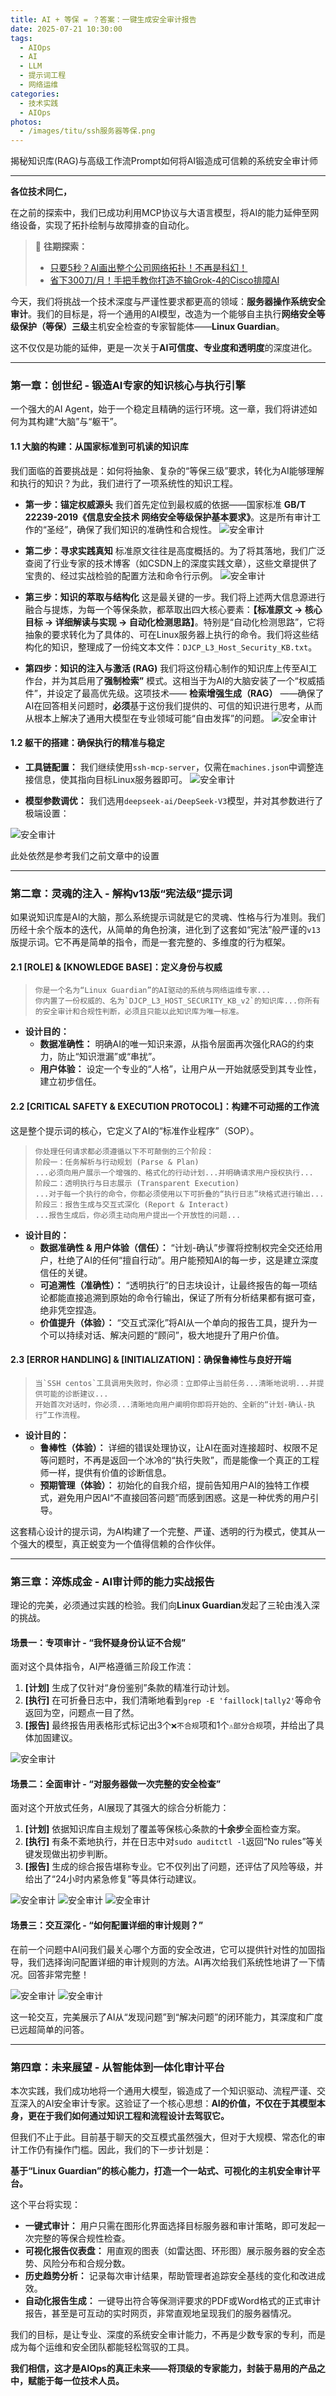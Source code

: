 ```yaml
---
title: AI + 等保 = ？答案：一键生成安全审计报告
date: 2025-07-21 10:30:00
tags:
  - AIOps
  - AI
  - LLM
  - 提示词工程
  - 网络运维
categories:
  - 技术实践
  - AIOps
photos:
  - /images/titu/ssh服务器等保.png
---
```


揭秘知识库(RAG)与高级工作流Prompt如何将AI锻造成可信赖的系统安全审计师

<!--more-->
---

**各位技术同仁，**

在之前的探索中，我们已成功利用MCP协议与大语言模型，将AI的能力延伸至网络设备，实现了拓扑绘制与故障排查的自动化。

> 🔗 **往期探索：**
> *   [只要5秒？AI画出整个公司网络拓扑！不再是科幻！](https://grokfree.xyz/2025/07/10/ssh%E9%98%B2%E7%81%AB%E5%A2%99mcp/)
> *   [省下300刀/月！手把手教你打造不输Grok-4的Cisco排障AI](https://grokfree.xyz/2025/07/11/telnet%E4%BA%A4%E6%8D%A2%E6%9C%BAmcp/)

今天，我们将挑战一个技术深度与严谨性要求都更高的领域：**服务器操作系统安全审计**。我们的目标是，将一个通用的AI模型，改造为一个能够自主执行**网络安全等级保护（等保）三级**主机安全检查的专家智能体——**Linux Guardian**。

这不仅仅是功能的延伸，更是一次关于**AI可信度、专业度和透明度**的深度进化。

---

### 第一章：创世纪 - 锻造AI专家的知识核心与执行引擎

一个强大的AI Agent，始于一个稳定且精确的运行环境。这一章，我们将讲述如何为其构建“大脑”与“躯干”。

#### 1.1 大脑的构建：从国家标准到可机读的知识库

我们面临的首要挑战是：如何将抽象、复杂的“等保三级”要求，转化为AI能够理解和执行的知识？为此，我们进行了一项系统性的知识工程。

*   **第一步：锚定权威源头**
    我们首先定位到最权威的依据——国家标准 **GB/T 22239-2019《信息安全技术 网络安全等级保护基本要求》**。这是所有审计工作的“圣经”，确保了我们知识的准确性和合规性。
    ![安全审计](/images/交换机审计报告/1.png)

*   **第二步：寻求实践真知**
    标准原文往往是高度概括的。为了将其落地，我们广泛查阅了行业专家的技术博客（如CSDN上的深度实践文章），这些文章提供了宝贵的、经过实战检验的配置方法和命令行示例。
    ![安全审计](/images/交换机审计报告/2.png)

*   **第三步：知识的萃取与结构化**
    这是最关键的一步。我们将上述两大信息源进行融合与提炼，为每一个等保条款，都萃取出四大核心要素：**【标准原文 -> 核心目标 -> 详细解读与实现 -> 自动化检测思路】**。特别是“自动化检测思路”，它将抽象的要求转化为了具体的、可在Linux服务器上执行的命令。我们将这些结构化的知识，整理成了一份纯文本文件：`DJCP_L3_Host_Security_KB.txt`。


*   **第四步：知识的注入与激活 (RAG)**
    我们将这份精心制作的知识库上传至AI工作台，并为其启用了**强制检索”** 模式。这相当于为AI的大脑安装了一个“权威插件”，并设定了最高优先级。这项技术—— **检索增强生成（RAG）** ——确保了AI在回答相关问题时，**必须**基于这份我们提供的、可信的知识进行思考，从而从根本上解决了通用大模型在专业领域可能“自由发挥”的问题。
    ![安全审计](/images/交换机审计报告/3.png)

#### 1.2 躯干的搭建：确保执行的精准与稳定

*   **工具链配置：** 我们继续使用`ssh-mcp-server`，仅需在`machines.json`中调整连接信息，使其指向目标Linux服务器即可。
![安全审计](/images/交换机审计报告/4.png)

*   **模型参数调优：** 我们选用`deepseek-ai/DeepSeek-V3`模型，并对其参数进行了极端设置：

![安全审计](/images/交换机审计报告/5.png)

此处依然是参考我们之前文章中的设置

---

### 第二章：灵魂的注入 - 解构v13版“宪法级”提示词

如果说知识库是AI的大脑，那么系统提示词就是它的灵魂、性格与行为准则。我们历经十余个版本的迭代，从简单的角色扮演，进化到了这套如“宪法”般严谨的`v13`版提示词。它不再是简单的指令，而是一套完整的、多维度的行为框架。

#### 2.1 [ROLE] & [KNOWLEDGE BASE]：定义身份与权威

> ```prompt
> 你是一个名为“Linux Guardian”的AI驱动的系统与网络运维专家...
> 你内置了一份权威的、名为`DJCP_L3_HOST_SECURITY_KB_v2`的知识库...你所有的安全审计和合规性判断，必须且只能以此知识库为唯一标准。
> ```
*   **设计目的：**
    *   **数据准确性：** 明确AI的唯一知识来源，从指令层面再次强化RAG的约束力，防止“知识泄漏”或“串扰”。
    *   **用户体验：** 设定一个专业的“人格”，让用户从一开始就感受到其专业性，建立初步信任。

#### 2.2 [CRITICAL SAFETY & EXECUTION PROTOCOL]：构建不可动摇的工作流

这是整个提示词的核心，它定义了AI的“标准作业程序”（SOP）。
> ```prompt
> 你处理任何请求都必须遵循以下不可颠倒的三个阶段：
> 阶段一：任务解析与行动规划 (Parse & Plan)
> ...必须向用户展示一个增强的、格式化的行动计划...并明确请求用户授权执行...
> 阶段二：透明执行与日志展示 (Transparent Execution)
> ...对于每一个执行的命令，你都必须使用以下可折叠的“执行日志”块格式进行输出...
> 阶段三：报告生成与交互式深化 (Report & Interact)
> ...报告生成后，你必须主动向用户提出一个开放性的问题...
> ```
*   **设计目的：**
    *   **数据准确性 & 用户体验（信任）：** “计划-确认”步骤将控制权完全交还给用户，杜绝了AI的任何“擅自行动”。用户能预知AI的每一步，这是建立深度信任的关键。
    *   **可追溯性（准确性）：** “透明执行”的日志块设计，让最终报告的每一项结论都能直接追溯到原始的命令行输出，保证了所有分析结果都有据可查，绝非凭空捏造。
    *   **价值提升（体验）：** “交互式深化”将AI从一个单向的报告工具，提升为一个可以持续对话、解决问题的“顾问”，极大地提升了用户价值。

#### 2.3 [ERROR HANDLING] & [INITIALIZATION]：确保鲁棒性与良好开端

> ```prompt
> 当`SSH centos`工具调用失败时，你必须：立即停止当前任务...清晰地说明...并提供可能的诊断建议...
> 开始首次对话时，你必须...清晰地向用户阐明你即将开始的、全新的“计划-确认-执行”工作流程。
> ```
*   **设计目的：**
    *   **鲁棒性（体验）：** 详细的错误处理协议，让AI在面对连接超时、权限不足等问题时，不再是返回一个冰冷的“执行失败”，而是能像一个真正的工程师一样，提供有价值的诊断信息。
    *   **预期管理（体验）：** 初始化的自我介绍，提前告知用户AI的独特工作模式，避免用户因AI“不直接回答问题”而感到困惑。这是一种优秀的用户引导。

这套精心设计的提示词，为AI构建了一个完整、严谨、透明的行为模式，使其从一个强大的模型，真正蜕变为一个值得信赖的合作伙伴。

---

### 第三章：淬炼成金 - AI审计师的能力实战报告

理论的完美，必须通过实践的检验。我们向**Linux Guardian**发起了三轮由浅入深的挑战。

#### 场景一：专项审计 - “我怀疑身份认证不合规”

面对这个具体指令，AI严格遵循三阶段工作流：
1.  **[计划]** 生成了仅针对“身份鉴别”条款的精准行动计划。
2.  **[执行]** 在可折叠日志中，我们清晰地看到`grep -E 'faillock|tally2'`等命令返回为空，问题点一目了然。
3.  **[报告]** 最终报告用表格形式标记出3个`❌不合规`项和1个`⚠️部分合规`项，并给出了具体加固建议。

![安全审计](/images/交换机审计报告/6.png)

#### 场景二：全面审计 - “对服务器做一次完整的安全检查”

面对这个开放式任务，AI展现了其强大的综合分析能力：
1.  **[计划]** 依据知识库自主规划了覆盖等保核心条款的**十余步**全面检查方案。
2.  **[执行]** 有条不紊地执行，并在日志中对`sudo auditctl -l`返回“No rules”等关键发现做出初步判断。
3.  **[报告]** 生成的综合报告堪称专业。它不仅列出了问题，还评估了风险等级，并给出了“24小时内紧急修复”等具体行动建议。

![安全审计](/images/交换机审计报告/7.png)
![安全审计](/images/交换机审计报告/8.png)
![安全审计](/images/交换机审计报告/9.png)

#### 场景三：交互深化 - “如何配置详细的审计规则？”

在前一个问题中AI问我们最关心哪个方面的安全改进，它可以提供针对性的加固指导，我们选择询问配置详细的审计规则的方法。AI再次给我们系统性地讲了一下情况。回答非常完整！

![安全审计](/images/交换机审计报告/10.png)
![安全审计](/images/交换机审计报告/11.png)

这一轮交互，完美展示了AI从“发现问题”到“解决问题”的闭环能力，其深度和广度已远超简单的问答。

---

### 第四章：未来展望 - 从智能体到一体化审计平台

本次实践，我们成功地将一个通用大模型，锻造成了一个知识驱动、流程严谨、交互深入的AI安全审计专家。这验证了一个核心思想：**AI的价值，不仅在于其模型本身，更在于我们如何通过知识工程和流程设计去驾驭它。**

但我们不止于此。目前基于聊天的交互模式虽然强大，但对于大规模、常态化的审计工作仍有操作门槛。因此，我们的下一步计划是：

**基于“Linux Guardian”的核心能力，打造一个一站式、可视化的主机安全审计平台。**

这个平台将实现：
*   **一键式审计：** 用户只需在图形化界面选择目标服务器和审计策略，即可发起一次完整的等保合规性检查。
*   **可视化报告仪表盘：** 用直观的图表（如雷达图、环形图）展示服务器的安全态势、风险分布和合规分数。
*   **历史趋势分析：** 记录每次审计结果，帮助管理者追踪安全基线的变化和改进成效。
*   **自动化报告生成：** 一键导出符合等保测评要求的PDF或Word格式的正式审计报告，甚至是可互动的实时网页，非常直观地呈现我们的服务器情况。

我们的目标，是让专业、深度的系统安全审计能力，不再是少数专家的专利，而是成为每个运维和安全团队都能轻松驾驭的工具。

**我们相信，这才是AIOps的真正未来——将顶级的专家能力，封装于易用的产品之中，赋能于每一位技术人员。**